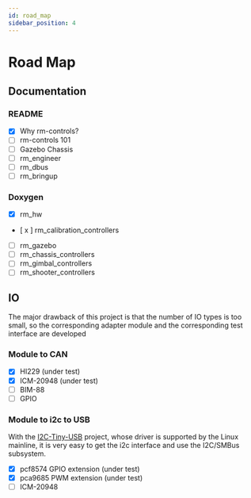 ```yaml
---
id: road_map
sidebar_position: 4
---
```


# Road Map

## Documentation

### README

- [x] Why rm-controls?
- [ ] rm-controls 101
- [ ] Gazebo Chassis
- [ ] rm_engineer
- [ ] rm_dbus
- [ ] rm_bringup

### Doxygen

- [x] rm_hw
- [ x ] rm_calibration_controllers
- [ ] rm_gazebo
- [ ] rm_chassis_controllers
- [ ] rm_gimbal_controllers
- [ ] rm_shooter_controllers

## IO

The major drawback of this project is that the number of IO types is too small, so the corresponding adapter module and the corresponding test interface are developed

### Module to CAN

- [x] HI229 (under test)
- [x] ICM-20948 (under test)
- [ ] BIM-88
- [ ] GPIO

### Module to i2c to USB

With the [I2C-Tiny-USB](https://github.com/harbaum/I2C-Tiny-USB) project, whose driver is supported by the Linux mainline, it is very easy to get the i2c interface and use the I2C/SMBus subsystem.

- [x] pcf8574 GPIO extension (under test)
- [x] pca9685 PWM extension (under test)
- [ ] ICM-20948
